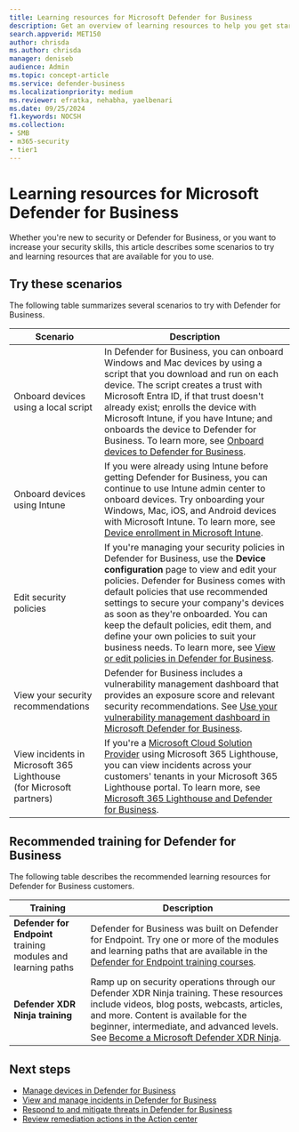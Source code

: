 ```yaml
---
title: Learning resources for Microsoft Defender for Business
description: Get an overview of learning resources to help you get started with security operations and Defender for Business.
search.appverid: MET150
author: chrisda
ms.author: chrisda
manager: deniseb
audience: Admin
ms.topic: concept-article
ms.service: defender-business
ms.localizationpriority: medium
ms.reviewer: efratka, nehabha, yaelbenari
ms.date: 09/25/2024
f1.keywords: NOCSH
ms.collection:
- SMB
- m365-security
- tier1
---
```


# Learning resources for Microsoft Defender for Business

Whether you're new to security or Defender for Business, or you want to increase your security skills, this article describes some scenarios to try and learning resources that are available for you to use.

## Try these scenarios

The following table summarizes several scenarios to try with Defender for Business.

|Scenario|Description|
|---|---|
|Onboard devices using a local script|In Defender for Business, you can onboard Windows and Mac devices by using a script that you download and run on each device. The script creates a trust with Microsoft Entra ID, if that trust doesn't already exist; enrolls the device with Microsoft Intune, if you have Intune; and onboards the device to Defender for Business. To learn more, see [Onboard devices to Defender for Business](mdb-onboard-devices.md).|
|Onboard devices using Intune|If you were already using Intune before getting Defender for Business, you can continue to use Intune admin center to onboard devices. Try onboarding your Windows, Mac, iOS, and Android devices with Microsoft Intune. To learn more, see [Device enrollment in Microsoft Intune](/mem/intune/enrollment/device-enrollment).|
|Edit security policies|If you're managing your security policies in Defender for Business, use the **Device configuration** page to view and edit your policies. Defender for Business comes with default policies that use recommended settings to secure your company's devices as soon as they're onboarded. You can keep the default policies, edit them, and define your own policies to suit your business needs. To learn more, see [View or edit policies in Defender for Business](mdb-view-edit-create-policies.md).|
|View your security recommendations|Defender for Business includes a vulnerability management dashboard that provides an exposure score and relevant security recommendations. See [Use your vulnerability management dashboard in Microsoft Defender for Business](mdb-view-tvm-dashboard.md).|
|View incidents in Microsoft 365 Lighthouse <br/>(for Microsoft partners)|If you're a [Microsoft Cloud Solution Provider](/partner-center/enrolling-in-the-csp-program) using Microsoft 365 Lighthouse, you can view incidents across your customers' tenants in your Microsoft 365 Lighthouse portal. To learn more, see [Microsoft 365 Lighthouse and Defender for Business](mdb-lighthouse-integration.md).|

## Recommended training for Defender for Business

The following table describes the recommended learning resources for Defender for Business customers.

|Training|Description|
|---|---|
|**Defender for Endpoint** training modules and learning paths|Defender for Business was built on Defender for Endpoint. Try one or more of the modules and learning paths that are available in the [Defender for Endpoint training courses](/training/browse/?expanded=m365%2Cmicrosoft-defender&products=defender-endpoint).|
|**Defender XDR Ninja training**|Ramp up on security operations through our Defender XDR Ninja training. These resources include videos, blog posts, webcasts, articles, and more. Content is available for the beginner, intermediate, and advanced levels. See [Become a Microsoft Defender XDR Ninja](https://techcommunity.microsoft.com/t5/microsoft-defender-xdr-blog/become-a-microsoft-defender-xdr-ninja/ba-p/1789376#_Toc53749480).|

## Next steps

- [Manage devices in Defender for Business](mdb-manage-devices.md)
- [View and manage incidents in Defender for Business](mdb-view-manage-incidents.md)
- [Respond to and mitigate threats in Defender for Business](mdb-respond-mitigate-threats.md)
- [Review remediation actions in the Action center](mdb-review-remediation-actions.md)
